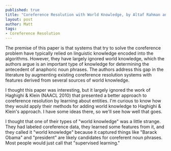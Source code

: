 ```yaml
---
published: true
title: "Coreference Resolution with World Knowledge, by Altaf Rahman and Vincent Ng, ACL 2011"
layout: post
author: Matt
tags:
- Coreference Resolution
---
```


The premise of this paper is that systems that try to solve the coreference problem have typically
relied on linguistic knowledge encoded into the algorithms. However, they have largely ignored
world knowledge, which the authors argue is an important type of knowledge for determining the
antecedent of anaphoric noun phrases. The authors address this gap in the literature by augmenting
existing coreference resolution systems with features derived from several sources of world
knowledge.

I thought this paper was interesting, but it largely ignored the work of Haghighi & Klein (NAACL
2010) that presented a better approach to coreference resolution by learning about entities. I'm
curious to know how they would apply their methods for adding world knowledge to Haghighi & Klein's
approach. I have some ideas there, so we'll see how well that goes.

I thought that one of their types of "world knowledge" was a little strange. They had labeled
coreference data, they learned some features from it, and they called it "world knowledge" because
it captured things like "Barack Obama" and "president" are likely candidates for coreferent noun
phrases. Most people would just call that "supervised learning."
